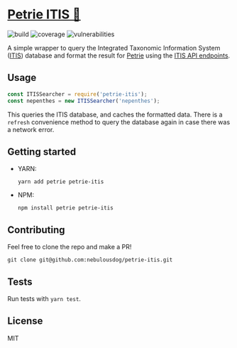 # [Petrie ITIS 🦕](https://github.com/nebulousdog/petrie-itis)

![build](https://travis-ci.org/nebulousdog/petrie-itis.svg?branch=master)
![coverage](https://coveralls.io/repos/github/nebulousdog/petrie-itis/badge.svg?branch=master)
![vulnerabilities](https://snyk.io/test/github/nebulousdog/petrie-itis/badge.svg?targetFile=package.json)

A simple wrapper to query the Integrated Taxonomic Information System ([ITIS](https://www.itis.gov)) database and format the result for [Petrie](https://github.com/nebulousdog/petrie) using the [ITIS API endpoints](https://www.itis.gov/ws_description.html).

## Usage

```javascript
const ITISSearcher = require('petrie-itis');
const nepenthes = new ITISSearcher('nepenthes');
```

This queries the ITIS database, and caches the formatted data. There is a `refresh` convenience method to query the database again in case there was a network error.

## Getting started

* YARN:

  `yarn add petrie petrie-itis`

* NPM:

  `npm install petrie petrie-itis`

## Contributing

Feel free to clone the repo and make a PR!

`git clone git@github.com:nebulousdog/petrie-itis.git`

## Tests

Run tests with `yarn test`.

## License

MIT
